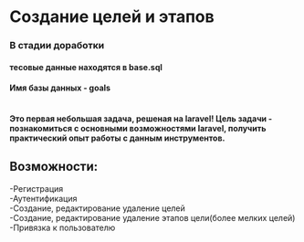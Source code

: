 <h1><b>Создание целей и этапов</b></h1>
<h3>В стадии доработки</h3>
<h4>тесовые данные находятся в base.sql<h4>
<h4>Имя базы данных - goals<h4>
<br>
Это первая небольшая задача, решеная на laravel!
Цель задачи - познакомиться с основными возможностями laravel, получить практический опыт работы с данным инструментов.
<br>
<h2>Возможности:</h2>
-Регистрация<br>
-Аутентификация<br>
-Создание, редактирование удаление целей<br>
-Создание, редактирование удаление этапов цели(более мелких целей)<br>
-Привязка к пользователю

